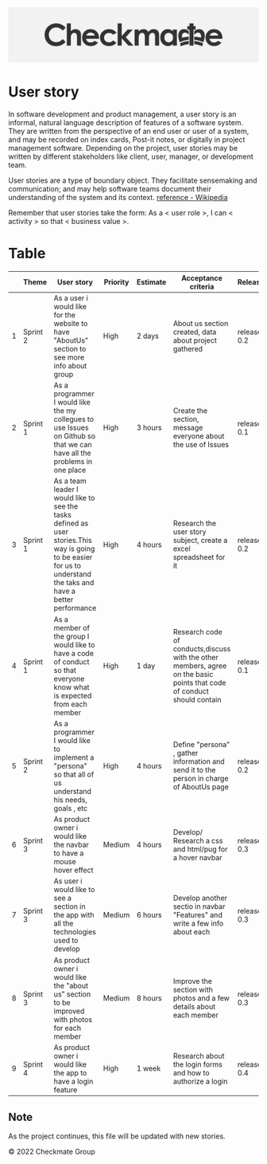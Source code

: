 ![](../../.git_assets/logo.png "Logo")

# User story 

In software development and product management, a user story is an informal, natural language description of features of a software system. They are written from the perspective of an end user or user of a system, and may be recorded on index cards, Post-it notes, or digitally in project management software. Depending on the project, user stories may be written by different stakeholders like client, user, manager, or development team.

User stories are a type of boundary object. They facilitate sensemaking and communication; and may help software teams document their understanding of the system and its context. [reference - Wikipedia](https://en.wikipedia.org/wiki/User_story)

Remember that user stories take the form:
As a < user role >, I can < activity > so that < business value >.

# Table


|  	| Theme 	| User story 	| Priority 	| Estimate 	| Acceptance criteria 	| Release 	| Assigned 	|
|---	|---	|---	|---	|---	|---	|---	|---	|
| 1 	|Sprint 2 | As a user i would like for the website to have "AboutUs" section to see more info about group	|  High	| 2 days 	| About us section created, data about project gathered  	| release 0.2 	|  [Samoil-Bogdan Adascalului](https://github.com/archeris32)	|  	
| 2 	| Sprint 1|As a programmer I would like the my collegues to use Issues on Github so that we can have all the problems in one place 	| High  	|  	3 hours| Create the section, message everyone about the use of Issues 	| release 0.1 	|[Zakariya Oulhadj](https://github.com/ZOulhadj) & [Taylor Head](https://github.com/Nero-DevOps)	|  	
| 3 	|Sprint 1| As a team leader I would like to see the tasks defined as user stories.This way is going to be easier for us to understand the taks and have a better performance 	|High  	| 4 hours 	| Research the user story subject, create a excel spreadsheet for it 	| release 0.2 	|[Samoil-Bogdan Adascalului](https://github.com/archeris32) &  [Taylor Head](https://github.com/Nero-DevOps)|  	
| 4 	| Sprint 1| As a member of the group I would like to have a code of conduct so that everyone know what is expected from each member	|  High	|  1 day	| Research code of conducts,discuss with the other members, agree on the basic points that code of conduct should contain 	| release 0.1 	|  [Samoil-Bogdan Adascalului](https://github.com/archeris32)	|  	
| 5 	| Sprint 2|As a programmer I would like to implement a "persona" so that all of us understand his needs, goals , etc  	|  High	| 4 hours 	|Define "persona" , gather information  and send it to the person in charge of AboutUs page  	|  release 0.2	| [Mohammed Kaizra](https://github.com/KezzyRk) &  [Taylor Head](https://github.com/Nero-DevOps) 	|  	
| 6	| Sprint 3|As product owner i would like the navbar to have a mouse hover effect  	|  Medium	| 4 hours 	|Develop/ Research a css and html/pug for a hover navbar 	|  release 0.3	| [Samoil-Bogdan Adascalului](https://github.com/archeris32) &  [Zakariya Oulhadj](https://github.com/ZOulhadj) 	| 
| 7	| Sprint 3|As user i would like to see a section in the app with all the technologies used to develop 	|  Medium	| 6 hours 	|Develop another sectio in navbar  "Features" and write a few info about each 	|  release 0.3	| [Zakariya Oulhadj](https://github.com/ZOulhadj) 	|  	
| 8	| Sprint 3|As product owner i would like the "about us" section to be improved with photos for each member  	|  Medium	| 8 hours 	| Improve the section with photos and a few details about each member 	|  release 0.3	| [Zakariya Oulhadj](https://github.com/ZOulhadj) & [Mohammed Kaizra](https://github.com/KezzyRk) &  [Taylor Head](https://github.com/Nero-DevOps) & [Samoil-Bogdan Adascalului](https://github.com/archeris32)	|  
| 9	| Sprint 4|As product owner i would like the app to have a login feature 	|  High	| 1 week 	| Research about the login forms and how to authorize a login	|  release 0.4	| [Zakariya Oulhadj](https://github.com/ZOulhadj) &  [Samoil-Bogdan Adascalului](https://github.com/archeris32)	| 



## Note
As the project continues, this file will be updated with new stories.


© 2022 Checkmate Group
